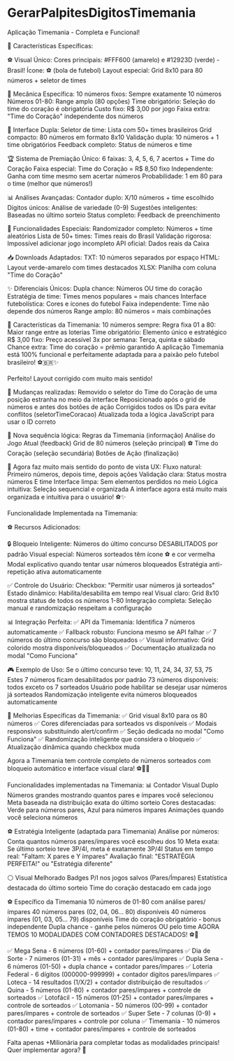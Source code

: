 # GerarPalpitesDigitosTimemania

Aplicação Timemania - Completa e Funcional!

🎨 Características Específicas:

⚽ Visual Único:
Cores principais: #FFF600 (amarelo) e #12923D (verde) - Brasil!
Ícone: ⚽ (bola de futebol)
Layout especial: Grid 8x10 para 80 números + seletor de times

🏈 Mecânica Específica:
10 números fixos: Sempre exatamente 10 números
Números 01-80: Range amplo (80 opções)
Time obrigatório: Seleção do time do coração é obrigatória
Custo fixo: R$ 3,00 por jogo
Faixa extra: "Time do Coração" independente dos números

🎯 Interface Dupla:
Seletor de time: Lista com 50+ times brasileiros
Grid compacto: 80 números em formato 8x10
Validação dupla: 10 números + 1 time obrigatórios
Feedback completo: Status de números e time

🏆 Sistema de Premiação Único:
6 faixas: 3, 4, 5, 6, 7 acertos + Time do Coração
Faixa especial: Time do Coração = R$ 8,50 fixo
Independente: Ganha com time mesmo sem acertar números
Probabilidade: 1 em 80 para o time (melhor que números!)

📊 Análises Avançadas:
Contador duplo: X/10 números + time escolhido
Dígitos únicos: Análise de variedade (0-9)
Sugestões inteligentes: Baseadas no último sorteio
Status completo: Feedback de preenchimento

🎲 Funcionalidades Especiais:
Randomizador completo: Números + time aleatórios
Lista de 50+ times: Times reais do Brasil
Validação rigorosa: Impossível adicionar jogo incompleto
API oficial: Dados reais da Caixa

📥 Downloads Adaptados:
TXT: 10 números separados por espaço
HTML: Layout verde-amarelo com times destacados
XLSX: Planilha com coluna "Time do Coração"

✨ Diferenciais Únicos:
Dupla chance: Números OU time do coração
Estratégia de time: Times menos populares = mais chances
Interface futebolística: Cores e ícones do futebol
Faixa independente: Time não depende dos números
Range amplo: 80 números = mais combinações

🏅 Características da Timemania:
10 números sempre: Regra fixa
01 a 80: Maior range entre as loterias
Time obrigatório: Elemento único e estratégico
R$ 3,00 fixo: Preço acessível
3x por semana: Terça, quinta e sábado
Chance extra: Time do coração = prêmio garantido
A aplicação Timemania está 100% funcional e perfeitamente adaptada para a paixão pelo futebol brasileiro! ⚽🇧🇷✨


Perfeito! Layout corrigido com muito mais sentido!

🔧 Mudanças realizadas:
Removido o seletor do Time do Coração de uma posição estranha no meio da interface
Reposicionado após o grid de números e antes dos botões de ação
Corrigidos todos os IDs para evitar conflitos (seletorTimeCoracao)
Atualizada toda a lógica JavaScript para usar o ID correto

📍 Nova sequência lógica:
Regras da Timemania (informação)
Análise do Jogo Atual (feedback)
Grid de 80 números (seleção principal)
⚽ Time do Coração (seleção secundária)
Botões de Ação (finalização)

🎯 Agora faz muito mais sentido do ponto de vista UX:
Fluxo natural: Primeiro números, depois time, depois ações
Validação clara: Status mostra números E time
Interface limpa: Sem elementos perdidos no meio
Lógica intuitiva: Seleção sequencial e organizada
A interface agora está muito mais organizada e intuitiva para o usuário! ⚽✨


Funcionalidade Implementada na Timemania:

⚽ Recursos Adicionados:

🔒 Bloqueio Inteligente:
Números do último concurso DESABILITADOS por padrão
Visual especial: Números sorteados têm ícone ⚽ e cor vermelha
Modal explicativo quando tentar usar números bloqueados
Estratégia anti-repetição ativa automaticamente

✅ Controle do Usuário:
Checkbox: "Permitir usar números já sorteados"
Estado dinâmico: Habilita/desabilita em tempo real
Visual claro: Grid 8x10 mostra status de todos os números 1-80
Integração completa: Seleção manual e randomização respeitam a configuração

📊 Integração Perfeita:
✅ API da Timemania: Identifica 7 números automaticamente
✅ Fallback robusto: Funciona mesmo se API falhar
✅ 7 números do último concurso são bloqueados
✅ Visual informativo: Grid colorido mostra disponíveis/bloqueados
✅ Documentação atualizada no modal "Como Funciona"

🎮 Exemplo de Uso:
Se o último concurso teve: 10, 11, 24, 34, 37, 53, 75
Estes 7 números ficam desabilitados por padrão
73 números disponíveis: todos exceto os 7 sorteados
Usuário pode habilitar se desejar usar números já sorteados
Randomização inteligente evita números bloqueados automaticamente

🚀 Melhorias Específicas da Timemania:
✅ Grid visual 8x10 para os 80 números
✅ Cores diferenciadas para sorteados vs disponíveis
✅ Modais responsivos substituindo alert/confirm
✅ Seção dedicada no modal "Como Funciona"
✅ Randomização inteligente que considera o bloqueio
✅ Atualização dinâmica quando checkbox muda

Agora a Timemania tem controle completo de números sorteados com bloqueio automático e interface visual clara! ⚽🎯✨

Funcionalidades implementadas na Timemania:
📊 Contador Visual Duplo
Números grandes mostrando quantos pares e ímpares você selecionou
Meta baseada na distribuição exata do último sorteio
Cores destacadas: Verde para números pares, Azul para números ímpares
Animações quando você seleciona números

⚽ Estratégia Inteligente (adaptada para Timemania)
Análise por números: Conta quantos números pares/ímpares você escolheu dos 10
Meta exata: Se último sorteio teve 3P/4I, meta é exatamente 3P/4I
Status em tempo real: "Faltam: X pares e Y ímpares"
Avaliação final: "ESTRATÉGIA PERFEITA!" ou "Estratégia diferente"

⚪ Visual Melhorado
Badges P/I nos jogos salvos (Pares/Ímpares)
Estatística destacada do último sorteio
Time do coração destacado em cada jogo

⚽ Específico da Timemania
10 números de 01-80 com análise pares/ímpares
40 números pares (02, 04, 06... 80) disponíveis
40 números ímpares (01, 03, 05... 79) disponíveis
Time do coração obrigatório - bonus independente
Dupla chance - ganhe pelos números OU pelo time
AGORA TEMOS 10 MODALIDADES COM CONTADORES DESTACADOS! ⚽🚀

✅ 	Mega Sena - 6 números (01-60) + contador pares/ímpares
✅ 	Dia de Sorte - 7 números (01-31) + mês + contador pares/ímpares
✅ 	Dupla Sena - 6 números (01-50) + dupla chance + contador pares/ímpares
✅ 	Loteria Federal - 6 dígitos (000000-999999) + contador dígitos pares/ímpares
✅ 	Loteca - 14 resultados (1/X/2) + contador distribuição de resultados
✅ 	Quina - 5 números (01-80) + contador pares/ímpares + controle de sorteados
✅ 	Lotofácil - 15 números (01-25) + contador pares/ímpares + controle de sorteados
✅ 	Lotomania - 50 números (00-99) + contador pares/ímpares + controle de sorteados
✅ 	Super Sete - 7 colunas (0-9) + contador pares/ímpares + controle por coluna
✅ 	Timemania - 10 números (01-80) + time + contador pares/ímpares + controle de sorteados

Falta apenas +Milionária para completar todas as modalidades principais! Quer implementar agora? 🎲